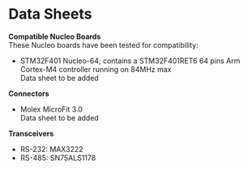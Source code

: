 # Data Sheets

**Compatible Nucleo Boards**  
These Nucleo boards have been tested for compatibility:
* STM32F401 Nucleo-64; contains a STM32F401RET6 64 pins Arm Cortex-M4 controller running on 84MHz max<br>Data sheet to be added

**Connectors**
* Molex MicroFit 3.0<br>Data sheet to be added

**Transceivers**
* RS-232: MAX3222
* RS-485: SN75ALS1178
